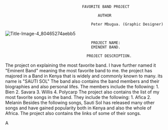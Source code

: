                                       FAVORITE BAND PROJECT

                                             AUTHOR

                                          Peter Mbugua. (Graphic Designer)
![Title-Image-4_80465274aebb5](https://github.com/Petermbugu/Favorite-Band-Project-/assets/125895000/4cec4916-38a4-4787-b890-5dff31c0dc3b)


                                          PROJECT NAME:  
                                          EMINENT BAND.

                                        PROJECT DESCRIPTION.
The project on explaining the most favorite band. I have further named it "Eminent Band" meaning the most favorite band to me.
the project has majored in a Band in Kenya that is widely and commonly known to many.
its name is "SAUTI SOL"
The band also contains the band members and their biographies and also personal lifes.
The members include the following:
          1. Bien
          2. Savara
          3. Willis
          4. Polycarp
The project also contains the list of my most favorite songs in the band.
They include the following:
           1. Afica
           2. Melanin
Besides the following songs, Sauti Sol has released many other songs and have gained popularity both in Kenya and also the whole of Africa.
The project also contains the links of some of their songs.



A
